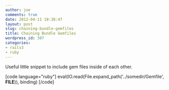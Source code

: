 ```yaml
---
author: joe
comments: true
date: 2012-04-11 18:38:47
layout: post
slug: chaining-bundle-gemfiles
title: Chaining Bundle Gemfiles
wordpress_id: 307
categories:
- rails3
- ruby
---
```


Useful little snippet to include gem files inside of each other.

[code language="ruby"]
eval(IO.read(File.expand_path('../somedir/Gemfile', __FILE__)), binding)
[/code]
